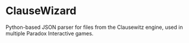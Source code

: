 # ClauseWizard
Python-based JSON parser for files from the Clausewitz engine, used in multiple Paradox Interactive games.
